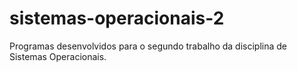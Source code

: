 # sistemas-operacionais-2
Programas desenvolvidos para o segundo trabalho da disciplina de Sistemas Operacionais.
